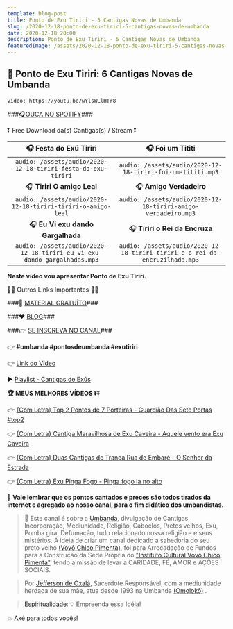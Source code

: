 ```yaml
---
template: blog-post
title: Ponto de Exu Tiriri - 5 Cantigas Novas de Umbanda
slug: /2020-12-18-ponto-de-exu-tiriri-5-cantigas-novas-de-umbanda
date: 2020-12-18 20:00
description: Ponto de Exu Tiriri - 5 Cantigas Novas de Umbanda
featuredImage: /assets/2020-12-18-ponto-de-exu-tiriri-5-cantigas-novas-de-umbanda.jpg
---
```

## **👊 Ponto de Exu Tiriri: 6 Cantigas Novas de Umbanda**

<!-- #1: Embed through web URL -->
`video: https://youtu.be/wYlsWLlHTr8`

###<a href='https://vovochicopimenta.cyou/spotify' target="_blank">🎧OUÇA NO SPOTIFY</a>###

⏬ Free Download da(s) Cantigas(s) / Stream ⏬

|🎧 __Festa do Exú Tiriri__|🎧 __Foi um Tititi__|
| :---: | :---: |
|`audio: /assets/audio/2020-12-18-tiriri-festa-do-exu-tiriri`|`audio: /assets/audio/2020-12-18-tiriri-foi-um-tititi.mp3`|
|🎧 __Tiriri O amigo Leal__|🎧 __Amigo Verdadeiro__|
|`audio: /assets/audio/2020-12-18-tiriri-tiriri-o-amigo-leal`|`audio: /assets/audio/2020-12-18-tiriri-amigo-verdadeiro.mp3`|
|🎧 __Eu Vi exu dando Gargalhada__|🎧 __Tiriri o Rei da Encruza__|
|`audio: /assets/audio/2020-12-18-tiriri-eu-vi-exu-dando-gargalhadas.mp3`|`audio: /assets/audio/2020-12-18-tiriri-tiriri-e-o-rei-da-encruzilhada.mp3`|

**Neste vídeo vou apresentar Ponto de Exu Tiriri.**

🔽🔽 Outros Links Importantes 🔽🔽

###🎁 <a href='https://linktr.ee/vovochicopimenta' target="_blank">MATERIAL GRATUÍTO</a>###

###❤ <a href='https://vovochicopimenta.cyou/blog'>BLOG</a>###

###👉 <a href='https://www.youtube.com/channel/UCQdWrQlNuy2CAWrsGGDs_Wg?sub_confirmation=1' target="_blank">SE INSCREVA NO CANAL</a>###

👉 **#umbanda #pontosdeumbanda #exutiriri**

👉 <a href='https://youtu.be/wYlsWLlHTr8' target="_blank">Link do Vídeo</a>

▶ <a href='https://www.youtube.com/playlist?list=PL4hRMyhBiogNy7ZYFrk1Pj_2oTeGDAEr-' target="_blank">Playlist - Cantigas de Exús</a>

**🏆 MEUS MELHORES VÍDEOS ⏬⏬**

👉 <a href='https://www.youtube.com/watch?v=-0YVInTiEIY&t=3s' target="_blank">{Com Letra} Top 2 Pontos de 7 Porteiras - Guardião Das Sete Portas #top2</a>

👉 <a href='https://www.youtube.com/watch?v=I1IN0qe2s5I&t=9s' target="_blank">{Com Letra} Cantiga Maravilhosa de Exu Caveira - Aquele vento era Exu Caveira</a>

👉 <a href='https://www.youtube.com/watch?v=EvqX2qyxn9I' target="_blank">{Com Letra} Duas Cantigas de Tranca Rua de Embaré - O Senhor da Estrada</a>

👉 <a href='https://www.youtube.com/watch?v=4Poi0N3cDa0' target="_blank">{Com Letra} Exu Pinga Fogo - Pinga fogo la no alto</a>

**🔴 Vale lembrar que os pontos cantados e preces são todos tirados da internet e agregado ao nosso canal, para o fim didático dos umbandistas.**

>🙏 Este canal é sobre a <a href='https://pt.wikipedia.org/wiki/Umbanda' target="_blank">Umbanda</a>, divulgação de Cantigas, Incorporação, Mediunidade, Religião, Caboclos, Pretos velhos, Exu, Pomba gira, Defumação, tudo relacionado nossa religião e  e seus mistérios.
A ideia de criar um canal dedicado a sabedoria do seu preto velho <a href='https://vovochicopimenta.cyou'>(Vovô Chico Pimenta)</a>, foi para Arrecadação de Fundos para a Construção da Sede Própria do <a href='https://vovochicopimenta.cyou'>"Instituto Cultural Vovô Chico Pimenta"</a>, tendo a missão de levar a CARIDADE, FÉ, AMOR e AÇÕES SOCIAIS.

>Por <a href='https://www.youtube.com/channel/UCvjsa9RBIztSUkd1JioCjJQ?sub_confirmation=1' target="_blank">Jefferson de Oxalá</a>, Sacerdote Responsável, com a mediunidade herdada de sua mãe, atua desde 1993 na Umbanda <a href='https://pt.wikipedia.org/wiki/Omolok%C3%B4' target="_blank">(Omolokô)</a> .

><a href='https://pt.wikipedia.org/wiki/Espiritualidade' target="_blank">Espiritualidade</a>: 💡 Empreenda essa Idéia!

💥 <a href='https://pt.wikipedia.org/wiki/Ax%C3%A9' target="_blank">Axé</a> para todos vocês!